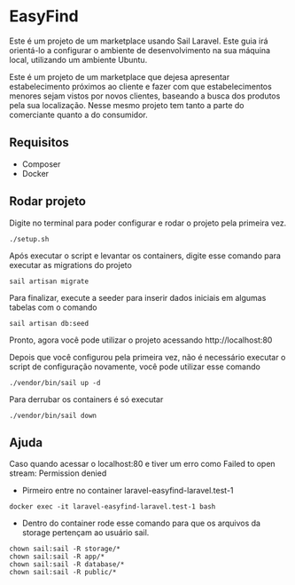 # EasyFind

Este é um projeto de um marketplace usando Sail Laravel. Este guia irá orientá-lo a configurar o ambiente de desenvolvimento na sua máquina local, utilizando um ambiente Ubuntu.

Este é um projeto de um marketplace que dejesa apresentar estabelecimento próximos ao cliente e fazer com que estabelecimentos menores sejam vistos por novos clientes, baseando a busca dos produtos pela sua localização.
Nesse mesmo projeto tem tanto a parte do comerciante quanto a do consumidor.

## Requisitos

* Composer
* Docker

## Rodar projeto

Digite no terminal para poder configurar e rodar o projeto pela primeira vez.
```
./setup.sh
```
Após executar o script e levantar os containers, digite esse comando para executar as migrations do projeto 
```
sail artisan migrate
```
Para finalizar, execute a seeder para inserir dados iniciais em algumas tabelas com o comando 
```
sail artisan db:seed
```
Pronto, agora você pode utilizar o projeto acessando http://localhost:80

Depois que você configurou pela primeira vez, não é necessário executar o script de configuração novamente, você pode utilizar esse comando
```
./vendor/bin/sail up -d
```
Para derrubar os containers é só executar 
```
./vendor/bin/sail down
```

## Ajuda

Caso quando acessar o localhost:80 e tiver um erro como Failed to open stream: Permission denied
* Pirmeiro entre no container laravel-easyfind-laravel.test-1
```
docker exec -it laravel-easyfind-laravel.test-1 bash
```
* Dentro do container rode esse comando para que os arquivos da storage pertençam ao usuário sail.
```
chown sail:sail -R storage/*
chown sail:sail -R app/*
chown sail:sail -R database/*
chown sail:sail -R public/*
```

